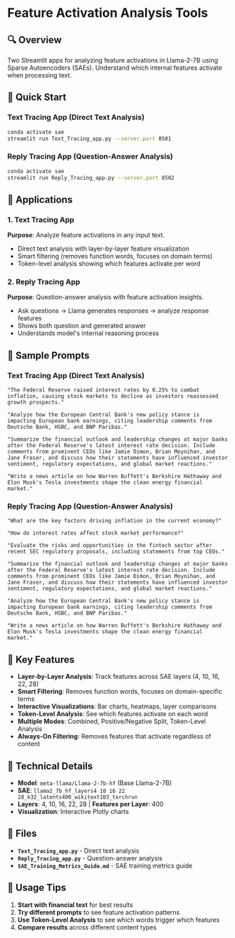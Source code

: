 # Feature Activation Analysis Tools

## 🔍 Overview
Two Streamlit apps for analyzing feature activations in Llama-2-7B using Sparse Autoencoders (SAEs). Understand which internal features activate when processing text.

## 🚀 Quick Start

### Text Tracing App (Direct Text Analysis)
```bash
conda activate sae
streamlit run Text_Tracing_app.py --server.port 8501
```

### Reply Tracing App (Question-Answer Analysis)
```bash
conda activate sae
streamlit run Reply_Tracing_app.py --server.port 8502
```

## 📱 Applications

### 1. Text Tracing App
**Purpose**: Analyze feature activations in any input text.
- Direct text analysis with layer-by-layer feature visualization
- Smart filtering (removes function words, focuses on domain terms)
- Token-level analysis showing which features activate per word

### 2. Reply Tracing App
**Purpose**: Question-answer analysis with feature activation insights.
- Ask questions → Llama generates responses → analyze response features
- Shows both question and generated answer
- Understands model's internal reasoning process

## 🎯 Sample Prompts

### Text Tracing App (Direct Text Analysis)
```
"The Federal Reserve raised interest rates by 0.25% to combat inflation, causing stock markets to decline as investors reassessed growth prospects."

"Analyze how the European Central Bank's new policy stance is impacting European bank earnings, citing leadership comments from Deutsche Bank, HSBC, and BNP Paribas."

"Summarize the financial outlook and leadership changes at major banks after the Federal Reserve's latest interest rate decision. Include comments from prominent CEOs like Jamie Dimon, Brian Moynihan, and Jane Fraser, and discuss how their statements have influenced investor sentiment, regulatory expectations, and global market reactions."

"Write a news article on how Warren Buffett's Berkshire Hathaway and Elon Musk's Tesla investments shape the clean energy financial market."
```

### Reply Tracing App (Question-Answer Analysis)
```
"What are the key factors driving inflation in the current economy?"

"How do interest rates affect stock market performance?"

"Evaluate the risks and opportunities in the fintech sector after recent SEC regulatory proposals, including statements from top CEOs."

"Summarize the financial outlook and leadership changes at major banks after the Federal Reserve's latest interest rate decision. Include comments from prominent CEOs like Jamie Dimon, Brian Moynihan, and Jane Fraser, and discuss how their statements have influenced investor sentiment, regulatory expectations, and global market reactions."

"Analyze how the European Central Bank's new policy stance is impacting European bank earnings, citing leadership comments from Deutsche Bank, HSBC, and BNP Paribas."

"Write a news article on how Warren Buffett's Berkshire Hathaway and Elon Musk's Tesla investments shape the clean energy financial market."
```

## 🎯 Key Features

- **Layer-by-Layer Analysis**: Track features across SAE layers (4, 10, 16, 22, 28)
- **Smart Filtering**: Removes function words, focuses on domain-specific terms
- **Interactive Visualizations**: Bar charts, heatmaps, layer comparisons
- **Token-Level Analysis**: See which features activate on each word
- **Multiple Modes**: Combined, Positive/Negative Split, Token-Level Analysis
- **Always-On Filtering**: Removes features that activate regardless of content

## 🔧 Technical Details

- **Model**: `meta-llama/Llama-2-7b-hf` (Base Llama-2-7B)
- **SAE**: `llama2_7b_hf_layers4 10 16 22 28_k32_latents400_wikitext103_torchrun`
- **Layers**: 4, 10, 16, 22, 28 | **Features per Layer**: 400
- **Visualization**: Interactive Plotly charts

## 📁 Files

- **`Text_Tracing_app.py`** - Direct text analysis
- **`Reply_Tracing_app.py`** - Question-answer analysis
- **`SAE_Training_Metrics_Guide.md`** - SAE training metrics guide

## 🎯 Usage Tips

1. **Start with financial text** for best results
2. **Try different prompts** to see feature activation patterns
3. **Use Token-Level Analysis** to see which words trigger which features
4. **Compare results** across different content types

